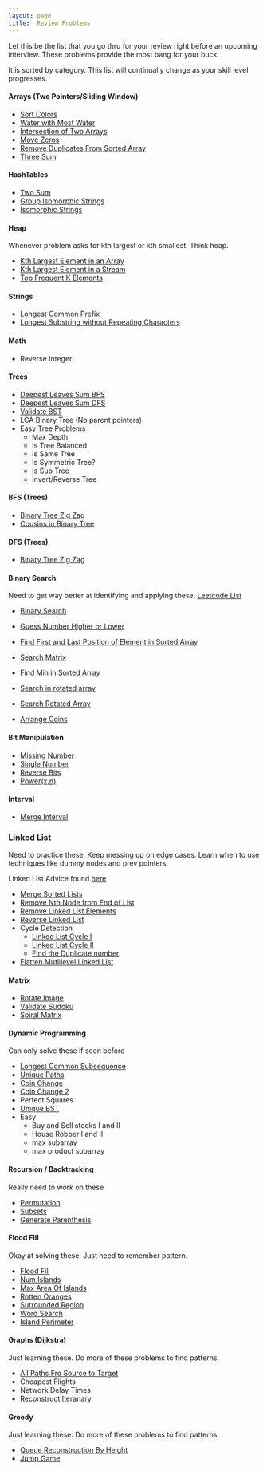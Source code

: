 ```yaml
---
layout: page
title:  Review Problems
---
```


Let this be the list that you go thru for your review right before an upcoming interview. These problems provide the most bang for your buck.

It is sorted by category. This list will continually change as your skill level progresses.

#### Arrays (Two Pointers/Sliding Window)

- [Sort Colors](/problems/sortColors)
- [Water with Most Water](/problems/waterWithMostWater)
- [Intersection of Two Arrays](/problems/intersectionOfTwoArrays2)
- [Move Zeros](/problems/moveZeros)
- [Remove Duplicates From Sorted Array](/problems/removeDupsFromSortedArray)
- [Three Sum](/problems/threeSum)

#### HashTables

- [Two Sum](/problems/twoSum)
- [Group Isomorphic Strings](/problems/groupIsomorphicStrings)
- [Isomorphic Strings](/problems/isomorphicStrings)

#### Heap

Whenever problem asks for kth largest or kth smallest. Think heap.

- [Kth Largest Element in an Array](/problems/kthlargestElementInAnArray)
- [Kth Largest Element in a Stream](/problems/kthlargestElementInAStream)
- [Top Frequent K Elements](/problems/topFrequentKElements)

#### Strings

- [Longest Common Prefix](/problems/longestCommonPrefix)
- [Longest Substring without Repeating Characters](/problems/longestSubstringWithoutRepeatingChars)

#### Math

- Reverse Integer




#### Trees

- [Deepest Leaves Sum BFS](/problems/deepestLeavesSumBFS)
- [Deepest Leaves Sum DFS](/problems/deepestLeavesSumDFS)
- [Validate BST](/problems/validateBST)
- LCA Binary Tree (No parent pointers)
- Easy Tree Problems
    - Max Depth
    - Is Tree Balanced
    - Is Same Tree
    - Is Symmetric Tree?
    - Is Sub Tree
    - Invert/Reverse Tree

#### BFS (Trees)

- [Binary Tree Zig Zag](/problems/binaryTreeZigZag)
- [Cousins in Binary Tree](/problems/cousinsInBinaryTree)

#### DFS (Trees)

- [Binary Tree Zig Zag](/problems/binaryTreeZigZagDfs)

#### Binary Search

Need to get way better at identifying and applying these.
[Leetcode List](https://leetcode.com/tag/binary-search/)

- [Binary Search](/problems/binarySearch)
- [Guess Number Higher or Lower](/problems/guessNumberHigherOrLower)
- [Find First and Last Position of Element in Sorted Array](/problems/searchForARange)

- [Search Matrix](/problems/matrixSearch)
- [Find Min in Sorted Array](/problems/findMinInSortedArray)
- [Search in rotated array](/problems/searchInRotatedSortedArray)
- [Search Rotated Array](/problems/searchRotatedArray)
- [Arrange Coins](/problems/arrangeCoins)

#### Bit Manipulation

- [Missing Number](/problems/missingNumber)
- [Single Number](/problems/singleNumber)
- [Reverse Bits](/problems/reverseBits)
- [Power(x,n)](/problems/powx-n)

#### Interval

- [Merge Interval](/problems/mergeIntervals)

### Linked List

Need to practice these. Keep messing up on edge cases. Learn when to use techniques like dummy nodes and prev pointers.

Linked List Advice found [here](https://leetcode.com/explore/learn/card/linked-list/214/two-pointer-technique/1216/)

- [Merge Sorted Lists](/problems/mergeSortedLLiter)
- [Remove Nth Node from End of List](/problems/removeNthNodeFromEndOfList)
- [Remove Linked List Elements](/problems/removeLinkedListElements)
- [Reverse Linked List](/problems/reverseLLiterative)
- Cycle Detection
    - [Linked List Cycle I](/problems/llcycle)
    - [Linked List Cycle II](/problems/llcycle2)
    - [Find the Duplicate number](/problems/findTheDuplicateNumber)
- [Flatten Mutlilevel LInked List](/problems/flattenMultilevelDoublyLinkedList)






#### Matrix

- [Rotate Image](/problems/rotateImage)
- [Validate Sudoku](/problems/validateSudoku)
- [Spiral Matrix](/problems/spiralMatrix)


#### Dynamic Programming

Can only solve these if seen before

- [Longest Common Subsequence](/problems/longestCommonSubsequence)
- [Unique Paths](/problems/uniquePaths)
- [Coin Change](/problems/coinChange)
- [Coin Change 2](/problems/coinChange2)
- Perfect Squares
- [Unique BST](/problems/uniqueBST)
- Easy
    - Buy and Sell stocks I and II
    - House Robber I and II
    - max subarray
    - max product subarray

#### Recursion / Backtracking

Really need to work on these

- [Permutation](/problems/permutations)
- [Subsets](/problems/subsets)
- [Generate Parenthesis](/problems/generateParanthesis)

#### Flood Fill

Okay at solving these. Just need to remember pattern.

- [Flood Fill](/problems/floodfill)
- [Num Islands](/problems/numIslands)
- [Max Area Of Islands](/problems/maxAreaOfIsland)
- [Rotten Oranges](/problems/rottenOranges)
- [Surrounded Region](/problems/surroundedRegion)
- [Word Search](/problems/wordSearch)
- [Island Perimeter](/problems/islandPerimeter)


#### Graphs (Dijkstra)

Just learning these. Do more of these problems to find patterns.

- [All Paths Fro Source to Target](/problems/allPathsFromSourceToTarget)
- Cheapest Flights
- Network Delay Times
- Reconstruct Iteranary

#### Greedy

Just learning these. Do more of these problems to find patterns.

- [Queue Reconstruction By Height](/problems/queueReconstructionByHeight)
- [Jump Game](/problems/jumpGame)